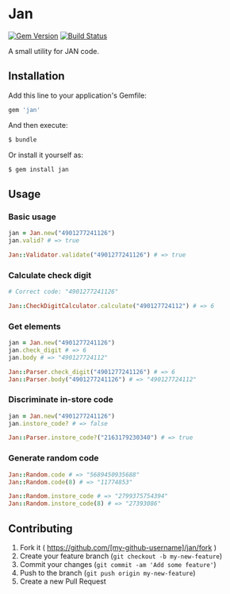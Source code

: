 # Jan

[![Gem Version](https://badge.fury.io/rb/jan.svg)](http://badge.fury.io/rb/jan)
[![Build Status](https://travis-ci.org/s-osa/jan.svg?branch=master)](https://travis-ci.org/s-osa/jan)

A small utility for JAN code.


## Installation

Add this line to your application's Gemfile:

```ruby
gem 'jan'
```

And then execute:

```sh
$ bundle
```

Or install it yourself as:

```sh
$ gem install jan
```


## Usage

### Basic usage

```ruby
jan = Jan.new("4901277241126")
jan.valid? # => true

Jan::Validator.validate("4901277241126") # => true
```

### Calculate check digit

```ruby
# Correct code: "4901277241126"

Jan::CheckDigitCalculator.calculate("490127724112") # => 6
```


### Get elements

```ruby
jan = Jan.new("4901277241126")
jan.check_digit # => 6
jan.body # => "490127724112"

Jan::Parser.check_digit("4901277241126") # => 6
Jan::Parser.body("4901277241126") # => "490127724112"
```

### Discriminate in-store code

```ruby
jan = Jan.new("4901277241126")
jan.instore_code? # => false

Jan::Parser.instore_code?("2163179230340") # => true
```

### Generate random code

```ruby
Jan::Random.code # => "5689450935688"
Jan::Random.code(8) # => "11774853"

Jan::Random.instore_code # => "2799375754394"
Jan::Random.instore_code(8) # => "27393086"

```


## Contributing

1. Fork it ( https://github.com/[my-github-username]/jan/fork )
2. Create your feature branch (`git checkout -b my-new-feature`)
3. Commit your changes (`git commit -am 'Add some feature'`)
4. Push to the branch (`git push origin my-new-feature`)
5. Create a new Pull Request
